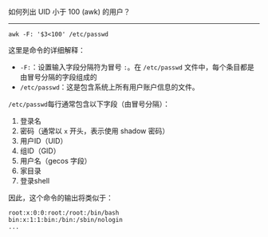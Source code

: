 如何列出 UID 小于 100 (awk) 的用户？

<hr>

```shell
awk -F: '$3<100' /etc/passwd
```

这里是命令的详细解释：

- `-F:`：设置输入字段分隔符为冒号 `:`。在 `/etc/passwd` 文件中，每个条目都是由冒号分隔的字段组成的
- `/etc/passwd`：这是包含系统上所有用户账户信息的文件。

 `/etc/passwd`每行通常包含以下字段（由冒号分隔）：

1. 登录名
2. 密码（通常以 `x` 开头，表示使用 shadow 密码）
3. 用户ID（UID）
4. 组ID（GID）
5. 用户名（gecos 字段）
6. 家目录
7. 登录shell

因此，这个命令的输出将类似于：

```
root:x:0:0:root:/root:/bin/bash
bin:x:1:1:bin:/bin:/sbin/nologin
...
```